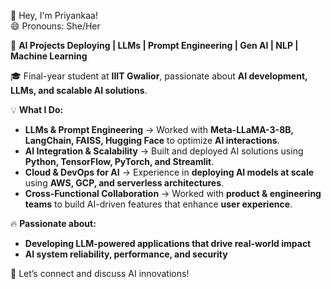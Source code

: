 <!---👋 Hey, it's Priyankaa! 
😄 Pronouns: She/Her
- 🔭 I’m currently a final year Student at IIIT Gwalior.
- 💬 Would Love to talk (Excel || SQL || Python || Machine Learning || Gen AI || Computer Vision ) 
- ⚡ I'm passionate about technology and management.
- ✨ I love to work as Team Member.
--->


  👋 Hey, I'm Priyankaa!  
😄 Pronouns: She/Her  

🚀 **AI Projects Deploying | LLMs | Prompt Engineering | Gen AI | NLP | Machine Learning**  

🎓 Final-year student at **IIIT Gwalior**, passionate about **AI development, LLMs, and scalable AI solutions**.  

💡 **What I Do:**  
- **LLMs & Prompt Engineering** → Worked with **Meta-LLaMA-3-8B, LangChain, FAISS, Hugging Face** to optimize **AI interactions**.  
- **AI Integration & Scalability** → Built and deployed AI solutions using **Python, TensorFlow, PyTorch, and Streamlit**.  
- **Cloud & DevOps for AI** → Experience in **deploying AI models at scale** using **AWS, GCP, and serverless architectures**.  
- **Cross-Functional Collaboration** → Worked with **product & engineering teams** to build AI-driven features that enhance **user experience**.  
 

🔥 **Passionate about:**  
- **Developing LLM-powered applications that drive real-world impact**  
- **AI system reliability, performance, and security**  
  

🤝 Let’s connect and discuss AI innovations!  


<!---
p21211/p21211 is a ✨ special ✨ repository because its `README.md` (this file) appears on your GitHub profile.
You can click the Preview link to take a look at your changes.
--->
